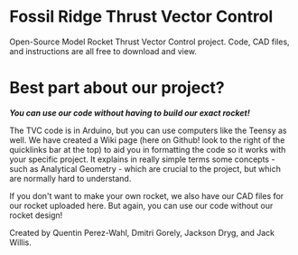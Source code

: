 # Fossil Ridge Thrust Vector Control
Open-Source Model Rocket Thrust Vector Control project. 
Code, CAD files, and instructions are all free to download and view.

# Best part about our project?


*****You can use our code without having to build our exact rocket!*****

The TVC code is in Arduino, but you can use computers like the Teensy as well. We have created a Wiki page (here on Github! look to the right of the quicklinks bar at the top) to aid you in formatting the code so it works with your specific project. It explains in really simple terms some concepts - such as Analytical Geometry - which are crucial to the project, but which are normally hard to understand.

If you don't want to make your own rocket, we also have our CAD files for our rocket uploaded here. But again, you can use our code without our rocket design!

Created by Quentin Perez-Wahl, Dmitri Gorely, Jackson Dryg, and Jack Willis.
